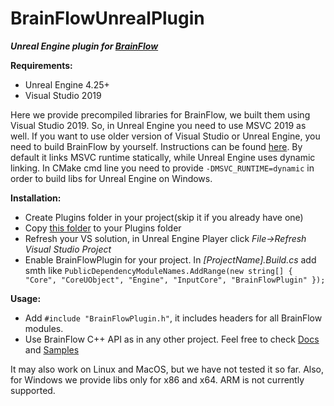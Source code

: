 # BrainFlowUnrealPlugin

***Unreal Engine plugin for [BrainFlow](https://github.com/brainflow-dev/brainflow)***

**Requirements:**

* Unreal Engine 4.25+
* Visual Studio 2019

Here we provide precompiled libraries for BrainFlow, we built them using Visual Studio 2019. So, in Unreal Engine you need to use MSVC 2019 as well. If you want to use older version of Visual Studio or Unreal Engine, you need to build BrainFlow by yourself. Instructions can be found [here](https://brainflow.readthedocs.io/en/stable/BuildBrainFlow.html#compilation-of-core-module-and-c-binding).
By default it links MSVC runtime statically, while Unreal Engine uses dynamic linking. In CMake cmd line you need to provide `-DMSVC_RUNTIME=dynamic` in order to build libs for Unreal Engine on Windows.

**Installation:**

* Create Plugins folder in your project(skip it if you already have one)
* Copy [this folder](https://github.com/brainflow-dev/BrainFlowUnrealPlugin/tree/master/BrainFlowPlugin) to your Plugins folder
* Refresh your VS solution, in Unreal Engine Player click *File->Refresh Visual Studio Project*
* Enable BrainFlowPlugin for your project. In *[ProjectName].Build.cs* add smth like `PublicDependencyModuleNames.AddRange(new string[] { "Core", "CoreUObject", "Engine", "InputCore", "BrainFlowPlugin" });`

**Usage:**

* Add `#include "BrainFlowPlugin.h"`, it includes headers for all BrainFlow modules.
* Use BrainFlow C++ API as in any other project. Feel free to check [Docs](https://brainflow.readthedocs.io/en/stable/UserAPI.html#c-api-reference) and [Samples](https://brainflow.readthedocs.io/en/stable/Examples.html#id1) 


It may also work on Linux and MacOS, but we have not tested it so far. Also, for Windows we provide libs only for x86 and x64. ARM is not currently supported.
